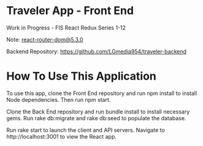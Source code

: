 # Traveler App - Front End

Work in Progress - FIS React Redux Series 1-12

Note: react-router-dom@5.3.0

Backend Repository: https://github.com/LGmedia954/traveler-backend

# How To Use This Application

To use this app, clone the Front End repository and run npm install to install Node dependencies. Then run npm start.

Clone the Back End repository and run bundle install to install necessary gems. Run rake db:migrate and rake db:seed to populate the database.

Run rake start to launch the client and API servers. Navigate to http://localhost:3001 to view the React app.
